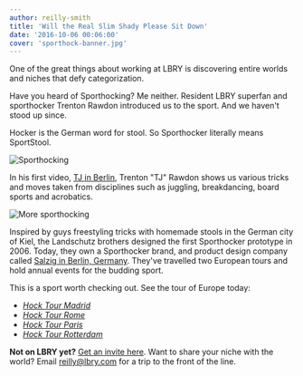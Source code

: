 ```yaml
---
author: reilly-smith
title: 'Will the Real Slim Shady Please Sit Down'
date: '2016-10-06 00:06:00'
cover: 'sporthock-banner.jpg'
---
```


One of the great things about working at LBRY is discovering entire worlds and niches that defy categorization.

Have you heard of Sporthocking? Me neither. Resident LBRY superfan and sporthocker Trenton Rawdon introduced us to the sport. And we haven't stood up since.

Hocker is the German word for stool. So Sporthocker literally means SportStool.

![Sporthocking](/img/news/sporthock-inline1.png)

In his first video, [TJ in Berlin](https://open.lbry.com/sporthock-berlin), Trenton "TJ" Rawdon shows us various tricks and moves taken from disciplines such as juggling, breakdancing, board sports and acrobatics.

![More sporthocking](/img/news/sporthock-inline2.png)

Inspired by guys freestyling tricks with homemade stools in the German city of Kiel, the Landschutz brothers designed the first Sporthocker prototype in 2006. Today, they own a Sporthocker brand, and product design company called [Salzig in Berlin, Germany](https://www.sporthocker.com/en). They've travelled two European tours and hold annual events for the budding sport.

This is a sport worth checking out. See the tour of Europe today:

- [*Hock Tour Madrid*](https://open.lbry.com/sporthock-madrid)
- [*Hock Tour Rome*](https://open.lbry.com/sporthock-rome)
- [*Hock Tour Paris*](https://open.lbry.com/sporthock-paris)
- [*Hock Tour Rotterdam*](https://open.lbry.com/sporthock-rotterdam)

**Not on LBRY yet?** [Get an invite here](/get). Want to share your niche with the world? Email [reilly@lbry.com](mailto:reilly@lbry.com) for a trip to the front of the line.
